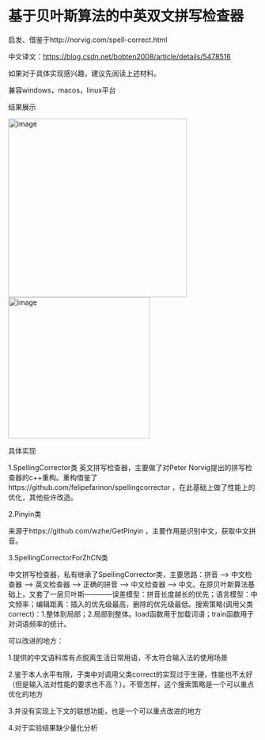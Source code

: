 # 基于贝叶斯算法的中英双文拼写检查器

启发、借鉴于http://norvig.com/spell-correct.html

中文译文：https://blog.csdn.net/bobten2008/article/details/5478516

如果对于具体实现感兴趣，建议先阅读上述材料。

兼容windows，macos，linux平台

结果展示

<img width="361" alt="image" src="https://github.com/user-attachments/assets/b7db3079-96dd-4746-a04d-d8a907ec7063"><img width="286" alt="image" src="https://github.com/user-attachments/assets/7e6d7d90-651e-4958-8c56-52690212d898">

具体实现

1.SpellingCorrector类
英文拼写检查器，主要做了对Peter Norvig提出的拼写检查器的c++重构。重构借鉴了https://github.com/felipefarinon/spellingcorrector
，在此基础上做了性能上的优化，其他些许改造。

2.Pinyin类

来源于https://github.com/wzhe/GetPinyin
，主要作用是识别中文，获取中文拼音。

3.SpellingCorrectorForZhCN类

中文拼写检查器，私有继承了SpellingCorrector类，主要思路：拼音 --> 中文检查器 --> 英文检查器 --> 正确的拼音 --> 中文检查器 --> 中文。在原贝叶斯算法基础上，又套了一层贝叶斯————误差模型：拼音长度越长的优先；语言模型：中文频率；编辑距离：插入的优先级最高，删除的优先级最低。搜索策略(调用父类correct)：1.整体到局部；2.局部到整体。load函数用于加载词语；train函数用于对词语频率的统计。

可以改进的地方：

1.提供的中文语料库有点脱离生活日常用语，不太符合输入法的使用场景

2.鉴于本人水平有限，子类中对调用父类correct的实现过于生硬，性能也不太好（但是输入法对性能的要求也不高？）。不管怎样，这个搜索策略是一个可以重点优化的地方

3.并没有实现上下文的联想功能，也是一个可以重点改进的地方

4.对于实验结果缺少量化分析



